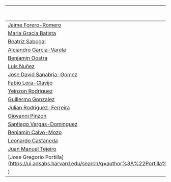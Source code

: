 | Nombre | Universidad | H index | # papers | # cit | 
| ------ | --- | -----  | ----- | -------- |
| [Jaime Forero-Romero](https://ui.adsabs.harvard.edu/search/q=author%3A%22forero-romero%22%20doctype%3Aarticle%20property%3Arefereed%20collection%3A(astronomy%20NOT%20physics)%20pubdate%3A%5B2019%20TO%202023%5D&sort=date%20desc%2C%20bibcode%20desc&p_=0) | Uniandes | 10 | 20 | 362 |
| [Maria Gracia Batista](https://ui.adsabs.harvard.edu/search/q=author%3A%22Batista%2C%20Maria%20Gracia%22%20doctype%3Aarticle%20property%3Arefereed%20collection%3A(astronomy%20NOT%20physics)%20pubdate%3A%5B2019%20TO%202023%5D&sort=date%20desc%2C%20bibcode%20desc&p_=0) | Uniandes | 1 | 4 | 3 |
| [Beatriz Sabogal](https://ui.adsabs.harvard.edu/search/q=author%3A%22sabogal%2C%20beatriz%22%20doctype%3Aarticle%20property%3Arefereed%20collection%3A(astronomy%20NOT%20physics)%20pubdate%3A%5B2019%20TO%202023%5D&sort=date%20desc%2C%20bibcode%20desc&p_=0) | Uniandes | 1 | 2 | 1 |
 [Alejandro Garcia-Varela](https://ui.adsabs.harvard.edu/search/q=author%3A%22garcia-varela%22%20doctype%3Aarticle%20property%3Arefereed%20collection%3A(astronomy%20NOT%20physics)%20pubdate%3A%5B2019%20TO%202023%5D&sort=date%20desc%2C%20bibcode%20desc&p_=0) | Uniandes | 1 | 2 | 1 |
| [Benjamin Oostra](https://ui.adsabs.harvard.edu/search/q=author%3A%22Oostra%22%20doctype%3Aarticle%20property%3Arefereed%20collection%3A(astronomy%20NOT%20physics)%20pubdate%3A%5B2019%20TO%202023%5D&sort=date%20desc%2C%20bibcode%20desc&p_=0) | Uniandes | 0 | 2 | 0 |
| [Luis Nuñez](https://ui.adsabs.harvard.edu/search/q=author%3A%22nu%C3%B1ez%2C%20luis%22%20doctype%3Aarticle%20property%3Arefereed%20collection%3A(astronomy%20NOT%20physics)%20pubdate%3A%5B2019%20TO%202023%5D&sort=date%20desc%2C%20bibcode%20desc&p_=0) | UIS | 9 | 14 | 266 |
| [Jose David Sanabria-Gomez](https://ui.adsabs.harvard.edu/search/q=author%3A%22sanabria-gomez%22%20doctype%3Aarticle%20property%3Arefereed%20collection%3A(astronomy%20NOT%20physics)%20pubdate%3A%5B2019%20TO%202023%5D&sort=date%20desc%2C%20bibcode%20desc&p_=0) | UIS | 9 | 13 | 258 |
| [Fabio Lora-Clavijo](https://ui.adsabs.harvard.edu/search/q=author%3A%22lora-clavijo%22%20doctype%3Aarticle%20property%3Arefereed%20collection%3A(astronomy%20NOT%20physics)%20pubdate%3A%5B2019%20TO%202023%5D&sort=date%20desc%2C%20bibcode%20desc&p_=0) | UIS | 3 | 6 | 28 |
| [Yeinzon Rodriguez](https://ui.adsabs.harvard.edu/search/q=author%3A%22Rodriguez%2C%20Yeinzon%22%20doctype%3Aarticle%20property%3Arefereed%20collection%3A(astronomy%20NOT%20physics)%20pubdate%3A%5B2019%20TO%202023%5D&sort=date%20desc%2C%20bibcode%20desc&p_=0) | UIS | 2 | 2 | 27 |
| [Guillermo Gonzalez](https://ui.adsabs.harvard.edu/search/q=author%3A%22Gonzalez%2C%20Guillermo%20A.%22%20%20affil%3ASantander%20doctype%3Aarticle%20property%3Arefereed%20collection%3A(astronomy%20NOT%20physics)%20pubdate%3A%5B2019%20TO%202023%5D%20&sort=date%20desc%2C%20bibcode%20desc&p_=0) | UIS | 0 | 0 | 0 |
| [Julian Rodriguez-Ferreira](https://ui.adsabs.harvard.edu/search/q=author%3A%22Rodriguez-Ferreira%22%20doctype%3Aarticle%20property%3Arefereed%20collection%3A(astronomy%20NOT%20physics)%20pubdate%3A%5B2019%20TO%202023%5D%20&sort=date%20desc%2C%20bibcode%20desc&p_=0) | UIS | 0 | 0 | 0 |
| [Giovanni Pinzon](https://ui.adsabs.harvard.edu/search/p_=0&q=author%3A%22Pinzon%2C%20Giovanni%22%20doctype%3Aarticle%20property%3Arefereed%20collection%3A(astronomy%20NOT%20physics)%20pubdate%3A%5B2019%20TO%202023%5D&sort=date%20desc%2C%20bibcode%20desc) | OAN | 3 | 5 | 54 |
| [Santiago Vargas-Dominguez](https://ui.adsabs.harvard.edu/search/p_=0&q=author%3A%22Vargas-Dominguez%22%20doctype%3Aarticle%20property%3Arefereed%20collection%3A(astronomy%20NOT%20physics)%20pubdate%3A%5B2019%20TO%202023%5D&sort=date%20desc%2C%20bibcode%20desc) | OAN | 2 | 6 | 10 |
| [Benjamin Calvo-Mozo](https://ui.adsabs.harvard.edu/search/q=author%3A%22Calvo-Mozo%22%20doctype%3Aarticle%20property%3Arefereed%20collection%3A(astronomy%20NOT%20physics)%20pubdate%3A%5B2019%20TO%202023%5D&sort=date%20desc%2C%20bibcode%20desc&p_=0) | OAN | 2 | 3 | 6 |
| [Leonardo Castaneda](https://ui.adsabs.harvard.edu/search/q=author%3A%22Castaneda%2C%20Leonardo%22%20doctype%3Aarticle%20property%3Arefereed%20collection%3A(astronomy%20NOT%20physics)%20pubdate%3A%5B2019%20TO%202023%5D&sort=date%20desc%2C%20bibcode%20desc&p_=0) | OAN | 1 | 3 | 4 |
| [Juan Manuel Tejeiro](https://ui.adsabs.harvard.edu/search/q=author%3A%22tejeiro%22%20doctype%3Aarticle%20property%3Arefereed%20collection%3A(astronomy%20NOT%20physics)%20pubdate%3A%5B2019%20TO%202023%5D%20&sort=date%20desc%2C%20bibcode%20desc&p_=0) | OAN | 1 | 1 | 3 |
| [Jose Gregorio Portilla](https://ui.adsabs.harvard.edu/search/q=author%3A%22Portilla%2C%20Jose%20Gregorio%22%20doctype%3Aarticle%20property%3Arefereed%20collection%3A(astronomy%20NOT%20physics)%20pubdate%3A%5B2019%20TO%202023%5D%20&sort=date%20desc%2C%20bibcode%20desc&p_=0
) | OAN | 0 | 0 | 0 |


